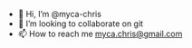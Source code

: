 - 👋 Hi, I’m @myca-chris
- 💞️ I’m looking to collaborate on git
- 📫 How to reach me myca.chris@gmail.com

